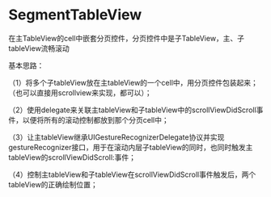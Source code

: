 # SegmentTableView
在主TableView的cell中嵌套分页控件，分页控件中是子TableView，主、子tableView流畅滚动

基本思路：

（1）将多个子tableView放在主tableView的一个cell中，用分页控件包装起来；（也可以直接用scrollview来实现，都可以）；

（2）使用delegate来关联主tableView和子tableView中的scrollViewDidScroll事件，以便将所有的滚动控制都放到那个分页cell中；

（3）让主tableView继承UIGestureRecognizerDelegate协议并实现gestureRecognizer接口，用于在滚动内层子tableView的同时，也同时触发主tableView的scrollViewDidScroll:事件；

（4）控制主tableView和子tableView在scrollViewDidScroll事件触发后，两个tableView的正确绘制位置；


